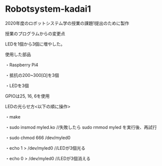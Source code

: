 # Robotsystem-kadai1
2020年度のロボットシステム学の授業の課題1提出のために製作


授業のプログラムからの変更点

LEDを1個から3個に増やした。


使用した部品

・Raspberry Pi4

・抵抗の200~300[Ω]を3個

・LEDを3個


GPIOは25, 16, 6を使用


LEDの光らせ方<以下の順に操作>

・make
 
・sudo insmod myled.ko  //失敗したら sudo rmmod myled を実行後、再試行
 
・sudo chmod 666 /dev/myled0
 
・echo 1 > /dev/myled0  //LEDが3個光る
 
・echo 0 > /dev/myled0  //LEDが3個消える
